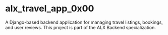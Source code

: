 # alx_travel_app_0x00

A Django-based backend application for managing travel listings, bookings, and user reviews. This project is part of the ALX Backend specialization.